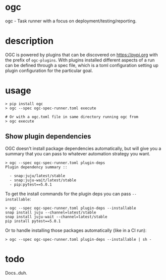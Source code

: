 # ogc

ogc - Task runner with a focus on deployment/testing/reporting.

# description

OGC is powered by plugins that can be discovered on https://pypi.org with the
prefix of `ogc-plugins`. With plugins installed different aspects of a run can
be defined through a spec file, which is a toml configuration setting up plugin
configuration for the particular goal.

# usage

```
> pip install ogc
> ogc --spec ogc-spec-runner.toml execute

# Or with a ogc.toml file in same directory running ogc from
> ogc execute
```

## Show plugin dependencies

OGC doesn't install package dependencies automatically, but will give you a summary that you can pass to whatever automation strategy you want.

```
> ogc --spec ogc-spec-runner.toml plugin-deps
Plugin dependency summary ::

  - snap:juju/latest/stable
  - snap:juju-wait/latest/stable
  - pip:pytest==5.0.1
```

To get the install commands for the plugin deps you can pass `--installable`:

```
> ogc --spec ogc-spec-runner.toml plugin-deps --installable
snap install juju --channel=latest/stable
snap install juju-wait --channel=latest/stable
pip install pytest==5.0.1
```

Or to handle installing those packages automatically (like in a CI run):

```
> ogc --spec ogc-spec-runner.toml plugin-deps --installable | sh -
```

# todo

Docs..duh.
